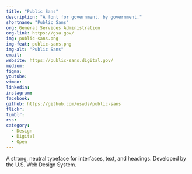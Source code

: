 ```yaml
---
title: "Public Sans"
description: "A font for government, by government."
shortname: "Public Sans"
org: General Services Administration
org-link: https://gsa.gov/
img: public-sans.png
img-feat: public-sans.png
img-alt: "Public Sans"
email: 
website: https://public-sans.digital.gov/
medium: 
figma: 
youtube: 
vimeo: 
linkedin: 
instagram: 
facebook: 
github: https://github.com/uswds/public-sans
flickr: 
tumblr: 
rss: 
category:
  - Design
  - Digital
  - Open
---
```


A strong, neutral typeface for interfaces, text, and headings. Developed by the U.S. Web Design System.